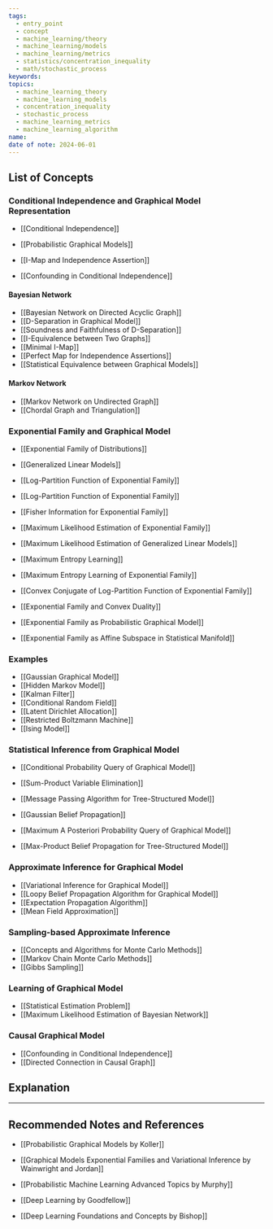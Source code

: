 ```yaml
---
tags:
  - entry_point
  - concept
  - machine_learning/theory
  - machine_learning/models
  - machine_learning/metrics
  - statistics/concentration_inequality
  - math/stochastic_process
keywords: 
topics:
  - machine_learning_theory
  - machine_learning_models
  - concentration_inequality
  - stochastic_process
  - machine_learning_metrics
  - machine_learning_algorithm
name: 
date of note: 2024-06-01
---
```


## List of Concepts

### Conditional Independence and Graphical Model Representation

- [[Conditional Independence]]
- [[Probabilistic Graphical Models]]
- [[I-Map and Independence Assertion]]


- [[Confounding in Conditional Independence]]

#### Bayesian Network 

- [[Bayesian Network on Directed Acyclic Graph]]
- [[D-Separation in Graphical Model]]
- [[Soundness and Faithfulness of D-Separation]]
- [[I-Equivalence between Two Graphs]]
- [[Minimal I-Map]]
- [[Perfect Map for Independence Assertions]]
- [[Statistical Equivalence between Graphical Models]]

#### Markov Network

- [[Markov Network on Undirected Graph]]
- [[Chordal Graph and Triangulation]]

### Exponential Family and Graphical Model

- [[Exponential Family of Distributions]]
- [[Generalized Linear Models]]
- [[Log-Partition Function of Exponential Family]]
- [[Log-Partition Function of Exponential Family]]

- [[Fisher Information for Exponential Family]]

- [[Maximum Likelihood Estimation of Exponential Family]]
- [[Maximum Likelihood Estimation of Generalized Linear Models]]

- [[Maximum Entropy Learning]]
- [[Maximum Entropy Learning of Exponential Family]]

- [[Convex Conjugate of Log-Partition Function of Exponential Family]]

- [[Exponential Family and Convex Duality]]
- [[Exponential Family as Probabilistic Graphical Model]]
- [[Exponential Family as Affine Subspace in Statistical Manifold]]

### Examples

- [[Gaussian Graphical Model]]
- [[Hidden Markov Model]]
- [[Kalman Filter]]
- [[Conditional Random Field]]
- [[Latent Dirichlet Allocation]]
- [[Restricted Boltzmann Machine]]
- [[Ising Model]]


### Statistical Inference from Graphical Model

- [[Conditional Probability Query of Graphical Model]]
- [[Sum-Product Variable Elimination]]
- [[Message Passing Algorithm for Tree-Structured Model]]

- [[Gaussian Belief Propagation]]

- [[Maximum A Posteriori Probability Query of Graphical Model]]
- [[Max-Product Belief Propagation for Tree-Structured Model]]



### Approximate Inference for Graphical Model

- [[Variational Inference for Graphical Model]]
- [[Loopy Belief Propagation Algorithm for Graphical Model]]
- [[Expectation Propagation Algorithm]]
- [[Mean Field Approximation]]

### Sampling-based Approximate Inference 

- [[Concepts and Algorithms for Monte Carlo Methods]]
- [[Markov Chain Monte Carlo Methods]]
- [[Gibbs Sampling]]

### Learning of Graphical Model

- [[Statistical Estimation Problem]]
- [[Maximum Likelihood Estimation of Bayesian Network]]


### Causal Graphical Model

- [[Confounding in Conditional Independence]]
- [[Directed Connection in Causal Graph]]



## Explanation




-----------
##  Recommended Notes and References

- [[Probabilistic Graphical Models by Koller]]
- [[Graphical Models Exponential Families and Variational Inference by Wainwright and Jordan]]


- [[Probabilistic Machine Learning Advanced Topics by Murphy]]
- [[Deep Learning by Goodfellow]]
- [[Deep Learning Foundations and Concepts by Bishop]]